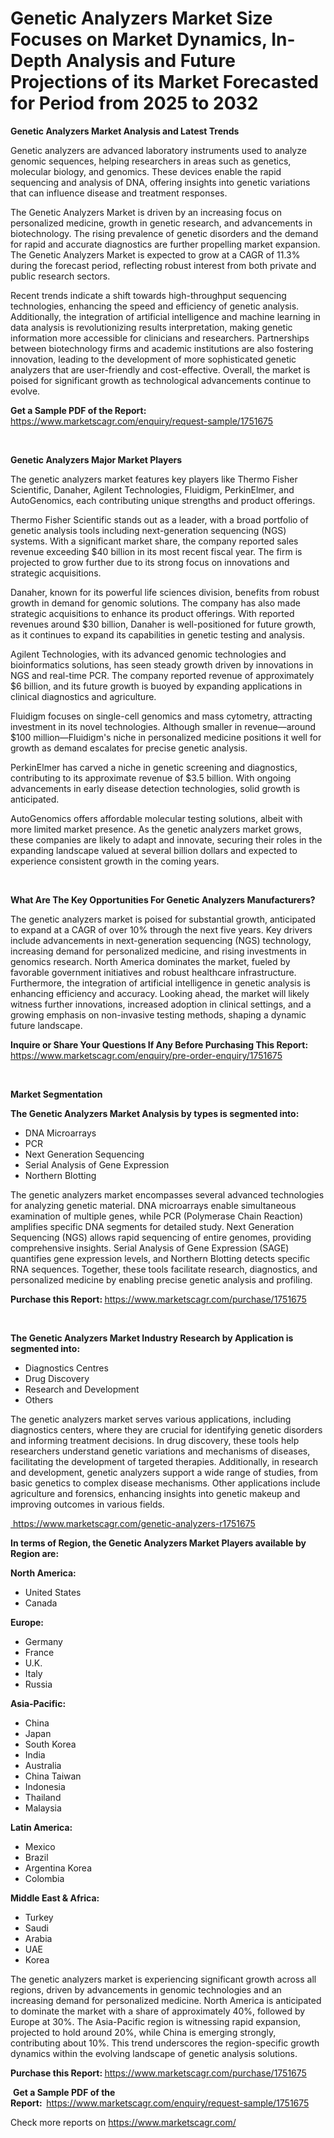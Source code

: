 <p><h1>Genetic Analyzers Market Size Focuses on Market Dynamics, In-Depth Analysis and Future Projections of its Market Forecasted for Period from 2025 to 2032</h1></p><p><strong>Genetic Analyzers Market Analysis and Latest Trends</strong></p>
<p><p>Genetic analyzers are advanced laboratory instruments used to analyze genomic sequences, helping researchers in areas such as genetics, molecular biology, and genomics. These devices enable the rapid sequencing and analysis of DNA, offering insights into genetic variations that can influence disease and treatment responses.</p><p>The Genetic Analyzers Market is driven by an increasing focus on personalized medicine, growth in genetic research, and advancements in biotechnology. The rising prevalence of genetic disorders and the demand for rapid and accurate diagnostics are further propelling market expansion. The Genetic Analyzers Market is expected to grow at a CAGR of 11.3% during the forecast period, reflecting robust interest from both private and public research sectors.</p><p>Recent trends indicate a shift towards high-throughput sequencing technologies, enhancing the speed and efficiency of genetic analysis. Additionally, the integration of artificial intelligence and machine learning in data analysis is revolutionizing results interpretation, making genetic information more accessible for clinicians and researchers. Partnerships between biotechnology firms and academic institutions are also fostering innovation, leading to the development of more sophisticated genetic analyzers that are user-friendly and cost-effective. Overall, the market is poised for significant growth as technological advancements continue to evolve.</p></p>
<p><strong>Get a Sample PDF of the Report:&nbsp;</strong> <a href="https://www.marketscagr.com/enquiry/request-sample/1751675?utm_campaign=2822&utm_medium=2&utm_source=Github&utm_content=ia&utm_term=10042025&utm_id=genetic-analyzers">https://www.marketscagr.com/enquiry/request-sample/1751675</a></p>
<p>&nbsp;</p>
<p><strong>Genetic Analyzers Major Market Players</strong></p>
<p><p>The genetic analyzers market features key players like Thermo Fisher Scientific, Danaher, Agilent Technologies, Fluidigm, PerkinElmer, and AutoGenomics, each contributing unique strengths and product offerings. </p><p>Thermo Fisher Scientific stands out as a leader, with a broad portfolio of genetic analysis tools including next-generation sequencing (NGS) systems. With a significant market share, the company reported sales revenue exceeding $40 billion in its most recent fiscal year. The firm is projected to grow further due to its strong focus on innovations and strategic acquisitions.</p><p>Danaher, known for its powerful life sciences division, benefits from robust growth in demand for genomic solutions. The company has also made strategic acquisitions to enhance its product offerings. With reported revenues around $30 billion, Danaher is well-positioned for future growth, as it continues to expand its capabilities in genetic testing and analysis.</p><p>Agilent Technologies, with its advanced genomic technologies and bioinformatics solutions, has seen steady growth driven by innovations in NGS and real-time PCR. The company reported revenue of approximately $6 billion, and its future growth is buoyed by expanding applications in clinical diagnostics and agriculture.</p><p>Fluidigm focuses on single-cell genomics and mass cytometry, attracting investment in its novel technologies. Although smaller in revenue—around $100 million—Fluidigm's niche in personalized medicine positions it well for growth as demand escalates for precise genetic analysis.</p><p>PerkinElmer has carved a niche in genetic screening and diagnostics, contributing to its approximate revenue of $3.5 billion. With ongoing advancements in early disease detection technologies, solid growth is anticipated.</p><p>AutoGenomics offers affordable molecular testing solutions, albeit with more limited market presence. As the genetic analyzers market grows, these companies are likely to adapt and innovate, securing their roles in the expanding landscape valued at several billion dollars and expected to experience consistent growth in the coming years.</p></p>
<p>&nbsp;</p>
<p><strong>What Are The Key Opportunities For Genetic Analyzers Manufacturers?</strong></p>
<p><p>The genetic analyzers market is poised for substantial growth, anticipated to expand at a CAGR of over 10% through the next five years. Key drivers include advancements in next-generation sequencing (NGS) technology, increasing demand for personalized medicine, and rising investments in genomics research. North America dominates the market, fueled by favorable government initiatives and robust healthcare infrastructure. Furthermore, the integration of artificial intelligence in genetic analysis is enhancing efficiency and accuracy. Looking ahead, the market will likely witness further innovations, increased adoption in clinical settings, and a growing emphasis on non-invasive testing methods, shaping a dynamic future landscape.</p></p>
<p><strong>Inquire or Share Your Questions If Any Before Purchasing This Report:</strong> <a href="https://www.marketscagr.com/enquiry/pre-order-enquiry/1751675?utm_campaign=2822&utm_medium=2&utm_source=Github&utm_content=ia&utm_term=10042025&utm_id=genetic-analyzers">https://www.marketscagr.com/enquiry/pre-order-enquiry/1751675</a></p>
<p>&nbsp;</p>
<p><strong>Market Segmentation</strong></p>
<p><strong>The Genetic Analyzers Market Analysis by types is segmented into:</strong></p>
<p><ul><li>DNA Microarrays</li><li>PCR</li><li>Next Generation Sequencing</li><li>Serial Analysis of Gene Expression</li><li>Northern Blotting</li></ul></p>
<p><p>The genetic analyzers market encompasses several advanced technologies for analyzing genetic material. DNA microarrays enable simultaneous examination of multiple genes, while PCR (Polymerase Chain Reaction) amplifies specific DNA segments for detailed study. Next Generation Sequencing (NGS) allows rapid sequencing of entire genomes, providing comprehensive insights. Serial Analysis of Gene Expression (SAGE) quantifies gene expression levels, and Northern Blotting detects specific RNA sequences. Together, these tools facilitate research, diagnostics, and personalized medicine by enabling precise genetic analysis and profiling.</p></p>
<p><strong>Purchase this Report:&nbsp;</strong><a href="https://www.marketscagr.com/purchase/1751675?utm_campaign=2822&utm_medium=2&utm_source=Github&utm_content=ia&utm_term=10042025&utm_id=genetic-analyzers">https://www.marketscagr.com/purchase/1751675</a></p>
<p>&nbsp;</p>
<p><strong>The Genetic Analyzers Market Industry Research by Application is segmented into:</strong></p>
<p><ul><li>Diagnostics Centres</li><li>Drug Discovery</li><li>Research and Development</li><li>Others</li></ul></p>
<p><p>The genetic analyzers market serves various applications, including diagnostics centers, where they are crucial for identifying genetic disorders and informing treatment decisions. In drug discovery, these tools help researchers understand genetic variations and mechanisms of diseases, facilitating the development of targeted therapies. Additionally, in research and development, genetic analyzers support a wide range of studies, from basic genetics to complex disease mechanisms. Other applications include agriculture and forensics, enhancing insights into genetic makeup and improving outcomes in various fields.</p></p>
<p><a href="https://www.marketscagr.com/genetic-analyzers-r1751675?utm_campaign=2822&utm_medium=2&utm_source=Github&utm_content=ia&utm_term=10042025&utm_id=genetic-analyzers">&nbsp;https://www.marketscagr.com/genetic-analyzers-r1751675</a></p>
<p><strong>In terms of Region, the Genetic Analyzers Market Players available by Region are:</strong></p>
<p>
    <p> <strong> North America: </strong>
        <ul>
            <li>United States</li>
            <li>Canada</li>
        </ul>
        </p> 
    <p> <strong> Europe: </strong>
        <ul>
            <li>Germany</li>
            <li>France</li>
            <li>U.K.</li>
            <li>Italy</li>
            <li>Russia</li>
        </ul>
        </p> 
    <p> <strong> Asia-Pacific: </strong>
        <ul>
            <li>China</li>
            <li>Japan</li>
            <li>South Korea</li>
            <li>India</li>
            <li>Australia</li>
            <li>China Taiwan</li>
            <li>Indonesia</li>
            <li>Thailand</li>
            <li>Malaysia</li>
        </ul>
        </p> 
    <p> <strong> Latin America: </strong>
        <ul>
            <li>Mexico</li>
            <li>Brazil</li>
            <li>Argentina Korea</li>
            <li>Colombia</li>
        </ul>
        </p> 
    <p> <strong> Middle East & Africa: </strong>
        <ul>
            <li>Turkey</li>
            <li>Saudi</li>
            <li>Arabia</li>
            <li>UAE</li>
            <li>Korea</li>
        </ul>
    </p>
    </p>
<p><p>The genetic analyzers market is experiencing significant growth across all regions, driven by advancements in genomic technologies and an increasing demand for personalized medicine. North America is anticipated to dominate the market with a share of approximately 40%, followed by Europe at 30%. The Asia-Pacific region is witnessing rapid expansion, projected to hold around 20%, while China is emerging strongly, contributing about 10%. This trend underscores the region-specific growth dynamics within the evolving landscape of genetic analysis solutions.</p></p>
<p><strong>Purchase this Report: </strong><a href="https://www.marketscagr.com/purchase/1751675?utm_campaign=2822&utm_medium=2&utm_source=Github&utm_content=ia&utm_term=10042025&utm_id=genetic-analyzers">https://www.marketscagr.com/purchase/1751675</a></p>
<p>&nbsp;<strong>Get a Sample PDF of the Report:&nbsp;&nbsp;</strong><a href="https://www.marketscagr.com/enquiry/request-sample/1751675?utm_campaign=2822&utm_medium=2&utm_source=Github&utm_content=ia&utm_term=10042025&utm_id=genetic-analyzers">https://www.marketscagr.com/enquiry/request-sample/1751675</a></p>
<p><strong></strong></p>
<p>Check more reports on <a href="https://www.marketscagr.com/?utm_campaign=2822&utm_medium=2&utm_source=Github&utm_content=ia&utm_term=10042025&utm_id=genetic-analyzers">https://www.marketscagr.com/</a></p>